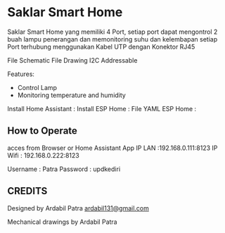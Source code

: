 Saklar Smart Home
=================================================

Saklar Smart Home yang memiliki 4 Port, setiap port dapat mengontrol 2 buah lampu penerangan dan memonitoring suhu dan kelembapan
setiap Port terhubung menggunakan Kabel UTP dengan Konektor RJ45

File Schematic
File Drawing
I2C Addressable

Features:

 * Control Lamp
 * Monitoring temperature and humidity


Install Home Assistant :
Install ESP Home :
File YAML ESP Home :

How to Operate
------------
acces from Browser or Home Assistant App
IP LAN :192.168.0.111:8123
IP Wifi : 192.168.0.222:8123

Username : Patra
Password : updkediri


CREDITS
-------
Designed by Ardabil Patra ardabil131@gmail.com

Mechanical drawings by Ardabil Patra
